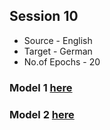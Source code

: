 
## Session 10


* Source - English
* Target - German
* No.of Epochs - 20


### Model 1  [here](https://github.com/sridevibonthu/TSAI_END_P1/blob/main/Session%2010/NMT_English_to_German_20_Epochs.ipynb)
### Model 2  [here](https://github.com/sridevibonthu/TSAI_END_P1/blob/main/Session%2010/NMT_Packed_Padded_Sequences_English_to_German_20_Epochs.ipynb)

